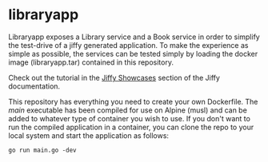 # libraryapp

Libraryapp exposes a Library service and a Book service in order to simplify the test-drive of a jiffy generated application.  To make the experience as simple as possible, the services can be tested simply by loading the docker image (libraryapp.tar) contained in this repository.

Check out the tutorial in the [Jiffy Showcases](https://github.com/1414C/jiffy/showcases) section of the Jiffy documentation.

This repository has everything you need to create your own Dockerfile.  The *main* executable has been compiled for use on Alpine (musl) and can be added to whatever type of container you wish to use.  If you don't want to run the compiled application in a container, you can clone the repo to your local system and start the application as follows:

```code
go run main.go -dev
```


